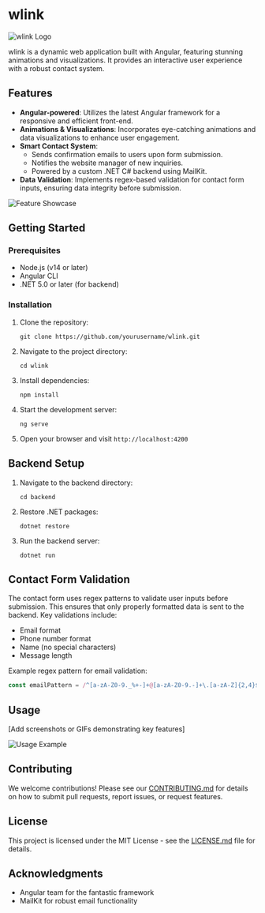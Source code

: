 # wlink

![wlink Logo](path/to/logo.png)

wlink is a dynamic web application built with Angular, featuring stunning animations and visualizations. It provides an interactive user experience with a robust contact system.

## Features

- **Angular-powered**: Utilizes the latest Angular framework for a responsive and efficient front-end.
- **Animations & Visualizations**: Incorporates eye-catching animations and data visualizations to enhance user engagement.
- **Smart Contact System**: 
  - Sends confirmation emails to users upon form submission.
  - Notifies the website manager of new inquiries.
  - Powered by a custom .NET C# backend using MailKit.
- **Data Validation**: Implements regex-based validation for contact form inputs, ensuring data integrity before submission.

![Feature Showcase](path/to/feature-showcase.gif)

## Getting Started

### Prerequisites

- Node.js (v14 or later)
- Angular CLI
- .NET 5.0 or later (for backend)

### Installation

1. Clone the repository:
   ```
   git clone https://github.com/yourusername/wlink.git
   ```

2. Navigate to the project directory:
   ```
   cd wlink
   ```

3. Install dependencies:
   ```
   npm install
   ```

4. Start the development server:
   ```
   ng serve
   ```

5. Open your browser and visit `http://localhost:4200`

## Backend Setup

1. Navigate to the backend directory:
   ```
   cd backend
   ```

2. Restore .NET packages:
   ```
   dotnet restore
   ```

3. Run the backend server:
   ```
   dotnet run
   ```

## Contact Form Validation

The contact form uses regex patterns to validate user inputs before submission. This ensures that only properly formatted data is sent to the backend. Key validations include:

- Email format
- Phone number format
- Name (no special characters)
- Message length

Example regex pattern for email validation:
```typescript
const emailPattern = /^[a-zA-Z0-9._%+-]+@[a-zA-Z0-9.-]+\.[a-zA-Z]{2,4}$/;
```

## Usage

[Add screenshots or GIFs demonstrating key features]

![Usage Example](path/to/usage-example.gif)

## Contributing

We welcome contributions! Please see our [CONTRIBUTING.md](CONTRIBUTING.md) for details on how to submit pull requests, report issues, or request features.

## License

This project is licensed under the MIT License - see the [LICENSE.md](LICENSE.md) file for details.

## Acknowledgments

- Angular team for the fantastic framework
- MailKit for robust email functionality
